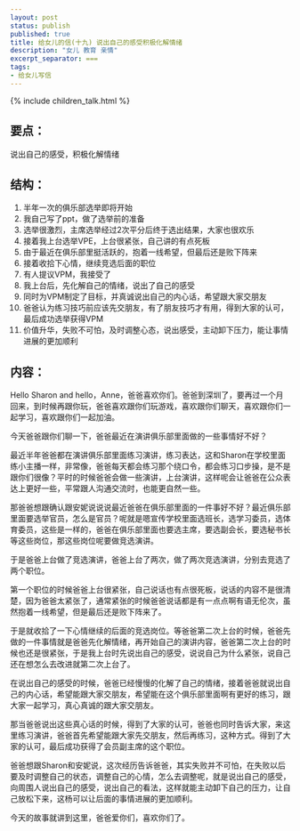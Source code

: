 ```yaml
---
layout: post
status: publish
published: true
title: 给女儿的信(十九) 说出自己的感受积极化解情绪
description: "女儿 教育 亲情"
excerpt_separator: ===
tags:
- 给女儿写信
---
```


{% include children_talk.html %}

## 要点：

说出自己的感受，积极化解情绪


## 结构：

1. 半年一次的俱乐部选举即将开始
2. 我自己写了ppt，做了选举前的准备
3. 选举很激烈，主席选举经过2次平分后终于选出结果，大家也很欢乐
4. 接着我上台选举VPE，上台很紧张，自己讲的有点死板
5. 由于最近在俱乐部里挺活跃的，抱着一线希望，但最后还是败下阵来
6. 接着收拾下心情，继续竞选后面的职位
7. 有人提议VPM，我接受了
8. 我上台后，先化解自己的情绪，说出了自己的感受
9. 同时为VPM制定了目标，并真诚说出自己的内心话，希望跟大家交朋友
10. 爸爸认为练习技巧前应该先交朋友，有了朋友技巧才有用，得到大家的认可，最后成功选举获得VPM
11. 价值升华，失败不可怕，及时调整心态，说出感受，主动卸下压力，能让事情进展的更加顺利

## 内容：

Hello Sharon and hello，Anne，爸爸喜欢你们。爸爸到深圳了，要再过一个月回来，到时候再跟你玩，爸爸喜欢跟你们玩游戏，喜欢跟你们聊天，喜欢跟你们一起学习，喜欢跟你们一起加油。

今天爸爸跟你们聊一下，爸爸最近在演讲俱乐部里面做的一些事情好不好？

最近半年爸爸都在演讲俱乐部里面练习演讲，练习表达，这和Sharon在学校里面练小主播一样，非常像，爸爸每天都会练习那个绕口令，都会练习口步操，是不是跟你们很像？平时的时候爸爸会做一些演讲，上台演讲，这样呢会让爸爸在公众表达上更好一些，平常跟人沟通交流时，也能更自然一些。

那爸爸想跟确认跟安妮说说说最近爸爸在俱乐部里面的一件事好不好？最近俱乐部里面要选举官员，怎么是官员？呢就是嗯宣传学校里面选班长，选学习委员，选体育委员，这些是一样的，爸爸在俱乐部里面也要选主席，要选副会长，要选秘书长等这些岗位，那这些岗位呢要做竞选演讲。

于是爸爸上台做了竞选演讲，爸爸上台了两次，做了两次竞选演讲，分别去竞选了两个职位。

第一个职位的时候爸爸上台很紧张，自己说话也有点很死板，说话的内容不是很清楚，因为爸爸太紧张了，通常紧张的时候爸爸说话都是有一点点啊有语无伦次，虽然抱着一线希望，但是最后还是败下阵来了。

于是就收拾了一下心情继续的后面的竞选岗位。等爸爸第二次上台的时候，爸爸先做的一件事情就是爸爸先化解情绪，再开始自己的演讲内容，爸爸第二次上台的时候也还是很紧张，于是我上台时先说出自己的感受，说说自己为什么紧张，说自己还在想怎么去改进就第二次上台了。

在说出自己的感受的时候，爸爸已经慢慢的化解了自己的情绪，接着爸爸就说出自己的内心话，希望能跟大家交朋友，希望能在这个俱乐部里面啊有更好的练习，跟大家一起学习，真心真诚的跟大家交朋友。

那当爸爸说出这些真心话的时候，得到了大家的认可，爸爸也同时告诉大家，来这里练习演讲，爸爸首先希望能跟大家先交朋友，然后再练习，这种方式。得到了大家的认可，最后成功获得了会员副主席的这个职位。

爸爸想跟Sharon和安妮说，这次经历告诉爸爸，其实失败并不可怕，在失败以后要及时调整自己的状态，调整自己的心情，怎么去调整呢，就是说出自己的感受，向周围人说出自己的感受，说出自己的看法，这样就能主动卸下自己的压力，让自己放松下来，这杨可以让后面的事情进展的更加顺利。

今天的故事就讲到这里，爸爸爱你们，喜欢你们了。



